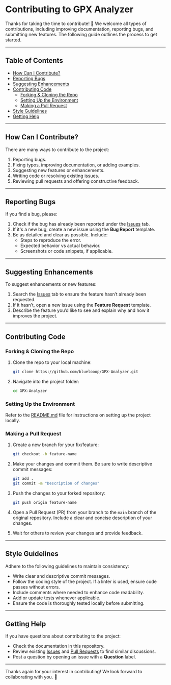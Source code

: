 # Contributing to GPX Analyzer

Thanks for taking the time to contribute! 🎉 We welcome all types of contributions, including improving documentation,
reporting bugs, and submitting new features. The following guide outlines the process to get started.

---

## Table of Contents

- [How Can I Contribute?](#how-can-i-contribute)
- [Reporting Bugs](#reporting-bugs)
- [Suggesting Enhancements](#suggesting-enhancements)
- [Contributing Code](#contributing-code)
    - [Forking & Cloning the Repo](#forking--cloning-the-repo)
    - [Setting Up the Environment](#setting-up-the-environment)
    - [Making a Pull Request](#making-a-pull-request)
- [Style Guidelines](#style-guidelines)
- [Getting Help](#getting-help)

---

## How Can I Contribute?

There are many ways to contribute to the project:

1. Reporting bugs.
2. Fixing typos, improving documentation, or adding examples.
3. Suggesting new features or enhancements.
4. Writing code or resolving existing issues.
5. Reviewing pull requests and offering constructive feedback.

---

## Reporting Bugs

If you find a bug, please:

1. Check if the bug has already been reported under the [Issues](../../issues) tab.
2. If it's a new bug, create a new issue using the **Bug Report** template.
3. Be as detailed and clear as possible. Include:
    - Steps to reproduce the error.
    - Expected behavior vs actual behavior.
    - Screenshots or code snippets, if applicable.

---

## Suggesting Enhancements

To suggest enhancements or new features:

1. Search the [Issues](../../issues) tab to ensure the feature hasn’t already been requested.
2. If it hasn’t, open a new issue using the **Feature Request** template.
3. Describe the feature you’d like to see and explain why and how it improves the project.

---

## Contributing Code

### Forking & Cloning the Repo

1. Clone the repo to your local machine:
   ```bash
   git clone https://github.com/bluelooop/GPX-Analyzer.git
   ```

2. Navigate into the project folder:
   ```bash
   cd GPX-Analyzer
   ```

### Setting Up the Environment

Refer to the [README.md](README.md) file for instructions on setting up the project locally.

### Making a Pull Request

1. Create a new branch for your fix/feature:
   ```bash
   git checkout -b feature-name
   ```

2. Make your changes and commit them. Be sure to write descriptive commit messages:
   ```bash
   git add .
   git commit -m "Description of changes"
   ```

3. Push the changes to your forked repository:
   ```bash
   git push origin feature-name
   ```

4. Open a Pull Request (PR) from your branch to the `main` branch of the original repository. Include a clear and
   concise description of your changes.

5. Wait for others to review your changes and provide feedback.

---

## Style Guidelines

Adhere to the following guidelines to maintain consistency:

- Write clear and descriptive commit messages.
- Follow the coding style of the project. If a linter is used, ensure code passes without errors.
- Include comments where needed to enhance code readability.
- Add or update tests whenever applicable.
- Ensure the code is thoroughly tested locally before submitting.

---

## Getting Help

If you have questions about contributing to the project:

- Check the documentation in this repository.
- Review existing [Issues](../../issues) and [Pull Requests](../../pulls) to find similar discussions.
- Post a question by opening an issue with a **Question** label.

---

Thanks again for your interest in contributing! We look forward to collaborating with you. 🚀